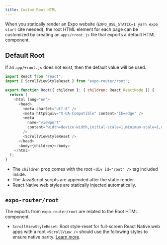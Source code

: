 ```yaml
---
title: Custom Root HTML
---
```


When you statically render an Expo website (`EXPO_USE_STATIC=1 yarn expo start` cite needed), the root HTML element for each page can be customized by creating an `apps/+root.js` file that exports a default HTML component.

## Default Root

If an `app/+root.js` does not exist, then the default value will be used.

```js title=app/+root.tsx
import React from "react";
import { ScrollViewStyleReset } from "expo-router/root";

export function Root({ children }: { children: React.ReactNode }) {
  return (
    <html lang="en">
      <head>
        <meta charSet="utf-8" />
        <meta httpEquiv="X-UA-Compatible" content="IE=edge" />
        <meta
          name="viewport"
          content="width=device-width,initial-scale=1,minimum-scale=1,maximum-scale=1.00001,viewport-fit=cover"
        />
        <ScrollViewStyleReset />
      </head>
      <body>{children}</body>
    </html>
  );
}
```

- The `children` prop comes with the root `<div id="root" />` tag included inside.
- The JavaScript scripts are appended after the static render.
- React Native web styles are statically injected automatically.

## `expo-router/root`

The exports from `expo-router/root` are related to the Root HTML component.

- `ScrollViewStyleReset`: Root style-reset for full-screen React Native web apps with a root `<ScrollView />` should use the following styles to ensure native parity. [Learn more](https://necolas.github.io/react-native-web/docs/setup/#root-element).
